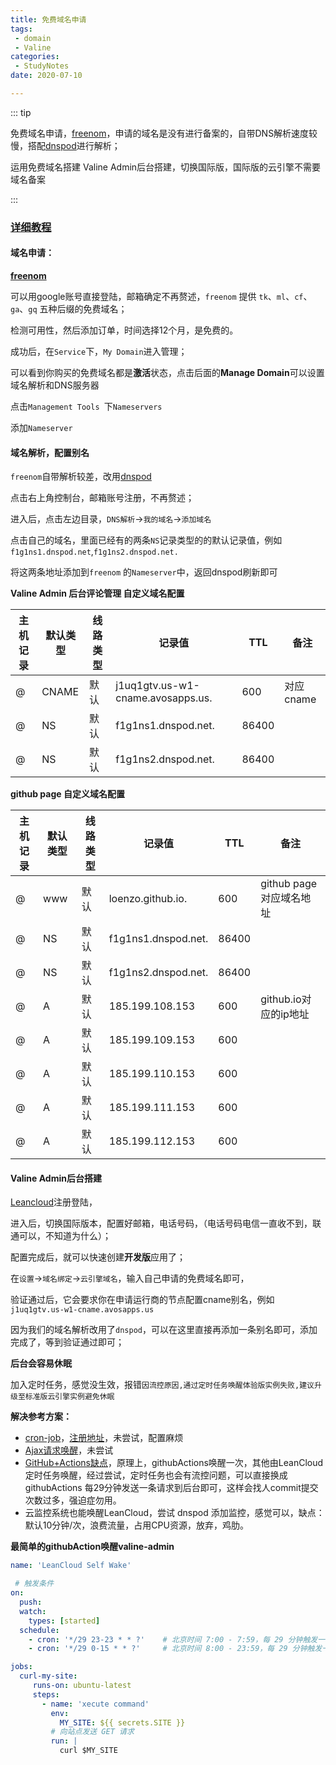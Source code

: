 ```yaml
---
title: 免费域名申请
tags:
 - domain
 - Valine
categories:
 - StudyNotes
date: 2020-07-10

---
```


::: tip

免费域名申请，[freenom](https://my.freenom.com/)，申请的域名是没有进行备案的，自带DNS解析速度较慢，搭配[dnspod](https://www.dnspod.cn/)进行解析；

运用免费域名搭建 Valine Admin后台搭建，切换国际版，国际版的云引擎不需要域名备案

:::

<!-- more -->

### **[详细教程](https://vuepress-theme-reco.recoluan.com/views/other/valine-admin.html)**



#### 域名申请：

[**freenom**](https://my.freenom.com/)

可以用google账号直接登陆，邮箱确定不再赘述，`freenom` 提供 `tk`、`ml`、`cf`、`ga`、`gq` 五种后缀的免费域名；

检测可用性，然后添加订单，时间选择12个月，是免费的。

成功后，在`Service`下，`My Domain`进入管理；

可以看到你购买的免费域名都是**激活**状态，点击后面的**Manage Domain**可以设置域名解析和DNS服务器

点击`Management Tools `下`Nameservers`

添加`Nameserver `



#### **域名解析，配置别名**

`freenom`自带解析较差，改用[dnspod](https://www.dnspod.cn/)

点击右上角控制台，邮箱账号注册，不再赘述；

进入后，点击左边目录，`DNS解析`->`我的域名`->`添加域名`

点击自己的域名，里面已经有的两条`NS`记录类型的的默认记录值，例如`f1g1ns1.dnspod.net`,`f1g1ns2.dnspod.net.`

将这两条地址添加到`freenom` 的`Nameserver`中，返回dnspod刷新即可

**Valine Admin 后台评论管理 自定义域名配置**

| 主机记录 | 默认类型 | 线路类型 | 记录值                            | TTL   | 备注      |
| -------- | -------- | -------- | --------------------------------- | ----- | --------- |
| @        | CNAME    | 默认     | j1uq1gtv.us-w1-cname.avosapps.us. | 600   | 对应cname |
| @        | NS       | 默认     | f1g1ns1.dnspod.net.               | 86400 |           |
| @        | NS       | 默认     | f1g1ns2.dnspod.net.               | 86400 |           |

**github page 自定义域名配置**

| 主机记录 | 默认类型 | 线路类型 | 记录值              | TTL   | 备注                    |
| -------- | -------- | -------- | ------------------- | ----- | ----------------------- |
| @        | www      | 默认     | loenzo.github.io.   | 600   | github page对应域名地址 |
| @        | NS       | 默认     | f1g1ns1.dnspod.net. | 86400 |                         |
| @        | NS       | 默认     | f1g1ns2.dnspod.net. | 86400 |                         |
| @        | A        | 默认     | 185.199.108.153     | 600   | github.io对应的ip地址   |
| @        | A        | 默认     | 185.199.109.153     | 600   |                         |
| @        | A        | 默认     | 185.199.110.153     | 600   |                         |
| @        | A        | 默认     | 185.199.111.153     | 600   |                         |
| @        | A        | 默认     | 185.199.112.153     | 600   |                         |



#### **Valine Admin后台搭建**

[Leancloud](https://www.leancloud.cn/)注册登陆，

进入后，切换国际版本，配置好邮箱，电话号码，（电话号码电信一直收不到，联通可以，不知道为什么）；

配置完成后，就可以快速创建**开发版**应用了；

在`设置`->`域名绑定`->`云引擎域名`，输入自己申请的免费域名即可，

验证通过后，它会要求你在申请运行商的节点配置cname别名，例如` j1uq1gtv.us-w1-cname.avosapps.us`

因为我们的域名解析改用了`dnspod`，可以在这里直接再添加一条别名即可，添加完成了，等到验证通过即可；

**后台会容易休眠**

加入定时任务，感觉没生效，报错`因流控原因,通过定时任务唤醒体验版实例失败,建议升级至标准版云引擎实例避免休眠`

**解决参考方案：**

* [cron-job](https://blog.hclonely.com/posts/ac04080d/)，[注册地址](https://cron-job.org/en/signup/)，未尝试，配置麻烦
* [Ajax请求唤醒](https://crosschannel.cc/daily/valine-admin-autoAwaken.html)，未尝试
* [GitHub+Actions缺点](https://www.antmoe.com/posts/ff6aef7b/index.html)，原理上，githubActions唤醒一次，其他由LeanCloud定时任务唤醒，经过尝试，定时任务也会有流控问题，可以直接换成githubActions 每29分钟发送一条请求到后台即可，这样会找人commit提交次数过多，强迫症勿用。
* 云监控系统也能唤醒LeanCloud，尝试 dnspod 添加监控，感觉可以，缺点：默认10分钟/次，浪费流量，占用CPU资源，放弃，鸡肋。

**最简单的githubAction唤醒valine-admin**

```yaml
name: 'LeanCloud Self Wake'

 # 触发条件
on:
  push:
  watch:
    types: [started]
  schedule:
    - cron: '*/29 23-23 * * ?'    # 北京时间 7:00 - 7:59，每 29 分钟触发一次
    - cron: '*/29 0-15 * * ?'     # 北京时间 8:00 - 23:59，每 29 分钟触发一次

jobs:
  curl-my-site:
     runs-on: ubuntu-latest
     steps:
       - name: 'xecute command'
         env:
           MY_SITE: ${{ secrets.SITE }}
         # 向站点发送 GET 请求
         run: |                                   
           curl $MY_SITE
```

